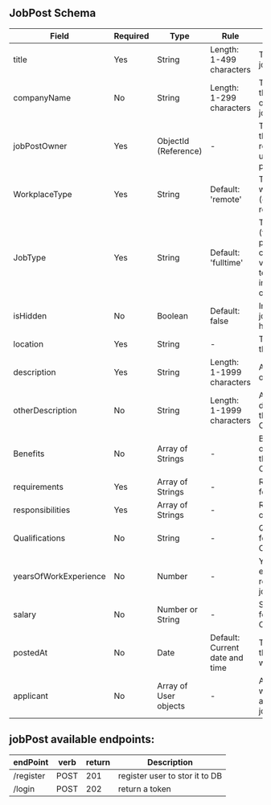 ## JobPost Schema

| Field                 | Required | Type                  | Rule                           | Description                                                                              |
| --------------------- | -------- | --------------------- | ------------------------------ | ---------------------------------------------------------------------------------------- |
| title                 | Yes      | String                | Length: 1-499 characters       | The title of the job post.                                                               |
| companyName           | No       | String                | Length: 1-299 characters       | The name of the company offering the job. Optional.                                      |
| jobPostOwner          | Yes      | ObjectId (Reference)  | -                              | The owner of the job post. It references the user who posted the job.                    |
| WorkplaceType         | Yes      | String                | Default: 'remote'              | The type of workplace (onsite, hybrid, remote).                                          |
| JobType               | Yes      | String                | Default: 'fulltime'            | The type of job (fulltime, parttime, contract, volunteer, temporary, internship, other). |
| isHidden              | No       | Boolean               | Default: false                 | Indicates if the job post is hidden.                                                     |
| location              | Yes      | String                | -                              | The location of the job.                                                                 |
| description           | Yes      | String                | Length: 1-1999 characters      | A description of the job.                                                                |
| otherDescription      | No       | String                | Length: 1-1999 characters      | Another description of the job. Optional.                                                |
| Benefits              | No       | Array of Strings      | -                              | Benefits offered with the job. Optional.                                                 |
| requirements          | Yes      | Array of Strings      | -                              | Requirements for the job.                                                                |
| responsibilities      | Yes      | Array of Strings      | -                              | Responsibilities of the job.                                                             |
| Qualifications        | No       | String                | -                              | Qualifications for the job. Optional.                                                    |
| yearsOfWorkExperience | No       | Number                | -                              | Years of work experience required for the job. Optional.                                 |
| salary                | No       | Number or String      | -                              | Salary offered for the job. Optional.                                                    |
| postedAt              | No       | Date                  | Default: Current date and time | The date when the job post was created.                                                  |
| applicant             | No       | Array of User objects | -                              | Array of users who have applied for the job. Optional.                                   |

## jobPost available endpoints:

| endPoint  | verb | return | Description                    |
| --------- | ---- | ------ | ------------------------------ |
| /register | POST | 201    | register user to stor it to DB |
| /login    | POST | 202    | return a token                 |
